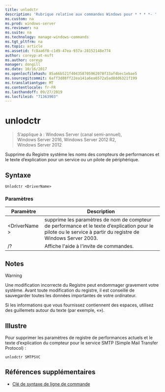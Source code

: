 ```yaml
---
title: unlodctr
description: 'Rubrique relative aux commandes Windows pour * * * *- '
ms.custom: na
ms.prod: windows-server
ms.reviewer: na
ms.suite: na
ms.technology: manage-windows-commands
ms.tgt_pltfrm: na
ms.topic: article
ms.assetid: fc8aa6f0-c1d9-47ea-937a-28152148e774
author: coreyp-at-msft
ms.author: coreyp
manager: dongill
ms.date: 10/16/2017
ms.openlocfilehash: 85a66b521f404358705962078f33af4bec1ebae5
ms.sourcegitcommit: 6aff3d88ff22ea141a6ea6572a5ad8dd6321f199
ms.translationtype: MT
ms.contentlocale: fr-FR
ms.lasthandoff: 09/27/2019
ms.locfileid: "71363903"
---
```

# <a name="unlodctr"></a>unlodctr

>S’applique à : Windows Server (canal semi-annuel), Windows Server 2016, Windows Server 2012 R2, Windows Server 2012

Supprime du Registre système les noms des compteurs de performances et le texte d’explication pour un service ou un pilote de périphérique.   

## <a name="syntax"></a>Syntaxe  
```  
Unlodctr <DriverName>   
```  
### <a name="parameters"></a>Paramètres  
|Paramètre|Description|  
|-------|--------|  
|\<DriverName >|supprime les paramètres de nom de compteur de performance et le texte d’explication pour le pilote ou le service <DriverName> à partir du registre de Windows Server 2003.|  
|/?|Affiche l'aide à l'invite de commandes.|  

## <a name="remarks"></a>Notes  
> [!WARNING]  
> Une modification incorrecte du Registre peut endommager gravement votre système. Avant toute modification du registre, il est conseillé de sauvegarder toutes les données importantes de votre ordinateur.  

Si les informations que vous fournissez contiennent des espaces, utilisez des guillemets autour du texte (par exemple, «<DriverName>»).  

## <a name="BKMK_Examples"></a>Illustre  
Pour supprimer les paramètres de registre de performances actuels et le texte d’explication du compteur pour le service SMTP (Simple Mail Transfer Protocol) :  
```  
unlodctr SMTPSVC  
```  
## <a name="additional-references"></a>Références supplémentaires  
-   [Clé de syntaxe de ligne de commande](command-line-syntax-key.md)  
  
